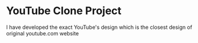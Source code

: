 # YouTube Clone Project

I have developed the exact YouTube's design which is the closest design of original youtube.com website

